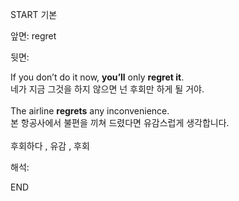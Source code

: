 START
기본

앞면:
regret


뒷면:
<div>If you don’t do it now, <b>you’ll</b> only <b>regret it</b>. </div><div>네가 지금 그것을 하지 않으면 넌 후회만 하게 될 거야.</div><div><br></div><div><div>The airline <b>regrets</b> any inconvenience. </div><div>본 항공사에서 불편을 끼쳐 드렸다면 유감스럽게 생각합니다.</div></div><div><br></div><div>후회하다 , 유감 , 후회</div>


해석:

END